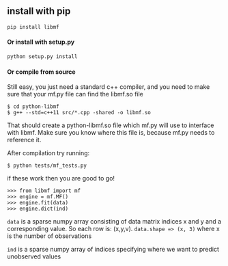 ## install with pip
```
pip install libmf
```

#### Or install with setup.py
```
python setup.py install
```

#### Or compile from source

Still easy, you just need a standard c++ compiler, and you need to make sure that your mf.py file can find the libmf.so
 file
```
$ cd python-libmf
$ g++ --std=c++11 src/*.cpp -shared -o libmf.so
```

That should create a python-libmf.so file which mf.py will use to interface with libmf.
Make sure you know where this file is, because mf.py needs to reference it.

After compilation try running:
```
$ python tests/mf_tests.py
```

if these work then you are good to go!

```
>>> from libmf import mf
>>> engine = mf.MF()
>>> engine.fit(data)
>>> engine.dict(ind)
```
`data` is a sparse numpy array consisting of data matrix indices x and y and a corresponding value. So each row is: (x,y,v).
`data.shape => (x, 3)` where x is the number of observations

`ind` is a sparse numpy array of indices specifying where we want to predict unobserved values
